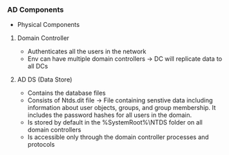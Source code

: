 <h3>AD Components</h3>

- Physical Components 
1. Domain Controller 
    - Authenticates all the users in the network
    - Env can have multiple domain controllers -> DC will replicate data to all DCs

2. AD DS (Data Store)
    - Contains the database files
    - Consists of Ntds.dit file -> File containing senstive data including information about user objects, groups, and group membership. It includes the password hashes for all users in the domain.
    - Is stored by default in the %SystemRoot%\NTDS folder on all domain controllers
    - Is accessible only through the domain controller processes and protocols
